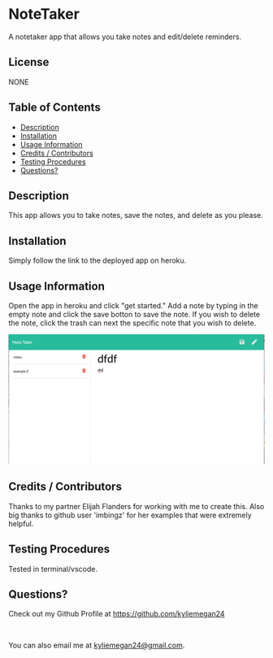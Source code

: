 # NoteTaker
A notetaker app that allows you take notes and edit/delete reminders.

## License
NONE

## Table of Contents

* [ Description ](#Description)
* [ Installation ](#Installation)
* [ Usage Information ](#Usage-Information)
* [ Credits / Contributors ](#Credits-/-Contributors)
* [ Testing Procedures ](#Testing-Procedures)
* [ Questions? ](#Questions?)


## Description
This app allows you to take notes, save the notes, and delete as you please. 

## Installation 
Simply follow the link to the deployed app on heroku.

## Usage Information
Open the app in heroku and click "get started." Add a note by typing in the empty note and click the save botton to save the note. If you wish to delete the note, click the trash can next the specific note that you wish to delete. 

<img src="heroku_app.png">


## Credits / Contributors

Thanks to my partner Elijah Flanders for working with me to create this. Also big thanks to github user 'imbingz' for her examples that were extremely helpful.

## Testing Procedures

Tested in terminal/vscode.

## Questions?

Check out my Github Profile at https://github.com/kyliemegan24

<br>

You can also email me at kyliemegan24@gmail.com.


